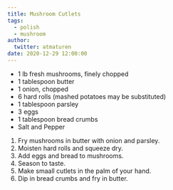 ```yaml
---
title: Mushroom Cutlets
tags: 
  - polish
  - mushroom
author:  
  twitter: atmaturen
date: 2020-12-29 12:00:00
---
```


- 1 lb fresh mushrooms, finely chopped
- 1 tablespoon butter
- 1 onion, chopped
- 6 hard rolls (mashed potatoes may be substituted)
- 1 tablespoon parsley
- 3 eggs
- 1 tablespoon bread crumbs
- Salt and Pepper

1. Fry mushrooms in butter with onion and parsley.
2. Moisten hard rolls and squeeze dry.
3. Add eggs and bread to mushrooms.
4. Season to taste.
5. Make smaall cutlets in the palm of your hand.
6. Dip in bread crumbs and fry in butter.

